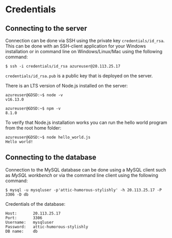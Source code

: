 # Credentials

## Connecting to the server

Connection can be done via SSH using the private key `credentials/id_rsa`. This can be done with an SSH-client application for your Windows installation or in command line on Windows/Linux/Mac using the following command:

```
$ ssh -i credentials/id_rsa azureuser@20.113.25.17
```

`credentials/id_rsa.pub` is a public key that is deployed on the server.

There is an LTS version of Node.js installed on the server:


```
azureuser@GDSD:~$ node -v
v16.13.0
```

```
azureuser@GDSD:~$ npm -v
8.1.0
```

To verify that Node.js installation works you can run the hello world program from the root home folder:
```
azureuser@GDSD:~$ node hello_world.js
Hello world!
```

## Connecting to the database

Connection to the MySQL database can be done using a MySQL client such as _MySQL workbench_ or via the command line client using the following command:

```
$ mysql -u mysqluser -p'attic-humorous-stylishly' -h 20.113.25.17 -P 3306 -D db
```

Credentials of the database:

```
Host:       20.113.25.17
Port:       3306
Username:   mysqluser
Password:   attic-humorous-stylishly
DB name:    db
```
